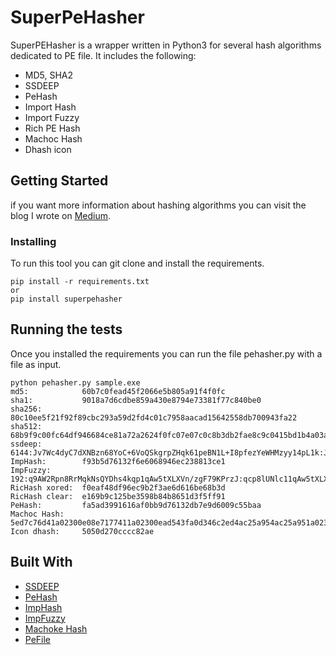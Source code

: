 # SuperPeHasher

SuperPEHasher is a wrapper written in Python3 for several hash algorithms dedicated to PE file. It includes the following:
* MD5, SHA2
* SSDEEP
* PeHash
* Import Hash
* Import Fuzzy
* Rich PE Hash
* Machoc Hash
* Dhash icon

## Getting Started
if you want more information about hashing algorithms you can visit the blog I wrote on [Medium](https://medium.com/@tom_rock/fifty-shades-of-malware-hashing-3783d98df59c?source=friends_link&sk=c3f3ed798e0c087eeb1d368868462724).

### Installing

To run this tool you can git clone and install the requirements. 

```
pip install -r requirements.txt
or
pip install superpehasher
```
          

## Running the tests

Once you installed the requirements you can run the file pehasher.py with a file as input. 

```
python pehasher.py sample.exe
md5:            60b7c0fead45f2066e5b805a91f4f0fc
sha1:           9018a7d6cdbe859a430e8794e73381f77c840be0
sha256:         80c10ee5f21f92f89cbc293a59d2fd4c01c7958aacad15642558db700943fa22
sha512:         68b9f9c00fc64df946684ce81a72a2624f0fc07e07c0c8b3db2fae8c9c0415bd1b4a03ad7ffa96985af0cc5e0410f6c5e29a30200efff21ab4b01369a3c59b58
ssdeep:         6144:Jv7Wc4dyC7dXNBzn68YoC+6VoQSkgrpZHqk61peBN1L+I8pfezYeWHMzyy14pL1k:JvSbJxPRC+XQSxb6Dc7RwIWHeGL7GOK
ImpHash:        f93b5d76132f6e6068946ec238813ce1
ImpFuzzy:       192:q9AW2Rpn8RrMqkNsQYDhs4kqp1qAw5tXLXVn/zgF79KPrzJ:qcp8lUNlc11qAw5tXLXV/zm79KP5
RicHash xored:  f0eaf48df96ec9b2f3ae6d616be68b3d
RicHash clear:  e169b9c125be3598b84b8651d3f5ff91
PeHash:         fa5ad3991616af0bb9d76132db7e9d6009c55baa
Machoc Hash:    5ed7c76d41a02300e08e7177411a02300ead543fa0d346c2ed4ac25a954ac25a951a02300e1a02300e000039423f2825315453253154531a02300e253154532531545325315453[Truncated] 
Icon dhash:     5050d270cccc82ae
```


## Built With

* [SSDEEP](https://ssdeep-project.github.io/ssdeep/index.html)
* [PeHash](https://www.usenix.org/legacy/events/leet09/tech/full_papers/wicherski/wicherski_html/index.html) 
* [ImpHash](https://www.fireeye.com/blog/threat-research/2014/01/tracking-malware-import-hashing.html)
* [ImpFuzzy](https://github.com/JPCERTCC/impfuzzy)
* [Machoke Hash](https://blog.conixsecurity.fr/machoke-hashing/)
* [PeFile](https://github.com/erocarrera/pefile)


